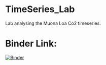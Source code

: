 # TimeSeries_Lab
Lab analysing the Muona Loa Co2 timeseries.

# Binder Link:
[![Binder](https://mybinder.org/badge_logo.svg)](https://mybinder.org/v2/gh/mdhurst1/TimeSeries_Lab/)
